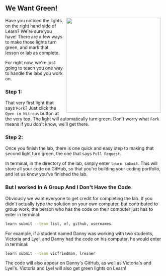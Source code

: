 ## We Want Green!
<img src="https://s3.amazonaws.com/after-school-assets/green_light.gif" width="300" align="right" hspace="10">

Have you noticed the lights on the right hand side of Learn? We're sure you have! There are a few ways to make those lights turn green, and mark that lesson or lab as complete.

For right now, we're just going to teach you one way to handle the labs you work on.

### Step 1:

That very first light that says `Fork`? Just click the `Open in Nitrous` button at the very top. The light will automatically turn green. Don't worry what `Fork` means if you don't know, we'll get there.

### Step 2:

Once you finish the lab, there is one quick and easy step to making that second light turn green, the one that says `Pull Request`.

In terminal, in the directory of the lab, simply enter `learn submit`. This will store all your code on GitHub, so that you're building your coding portfolio, and let us know you've finished the lab.

### But I worked In A Group And I Don't Have the Code

Obviously we want everyone to get credit for completing the lab. If you didn't actually type the solution on your own computer, but contributed to group work, the person who has the code on their computer just has to enter in terminal:

```bash 
learn submit --team list, of, github, usernames
```

For example, if a student named Danny was working with two students, Victoria and Lyel, and Danny had the code on his computer, he would enter in terminal:

```bash
learn submit --team vicfriedman, lresner
```

The code will also appear on Danny's GitHub, as well as Victoria's and Lyel's. Victoria and Lyel will also get green lights on Learn!